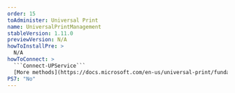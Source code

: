```yaml
---
order: 15
toAdminister: Universal Print
name: UniversalPrintManagement
stableVersion: 1.11.0
previewVersion: N/A
howToInstallPre: >
  N/A
howToConnect: >
  ```Connect-UPService```
  [More methods](https://docs.microsoft.com/en-us/universal-print/fundamentals/universal-print-powershell)
PS7: "No"
---
```

